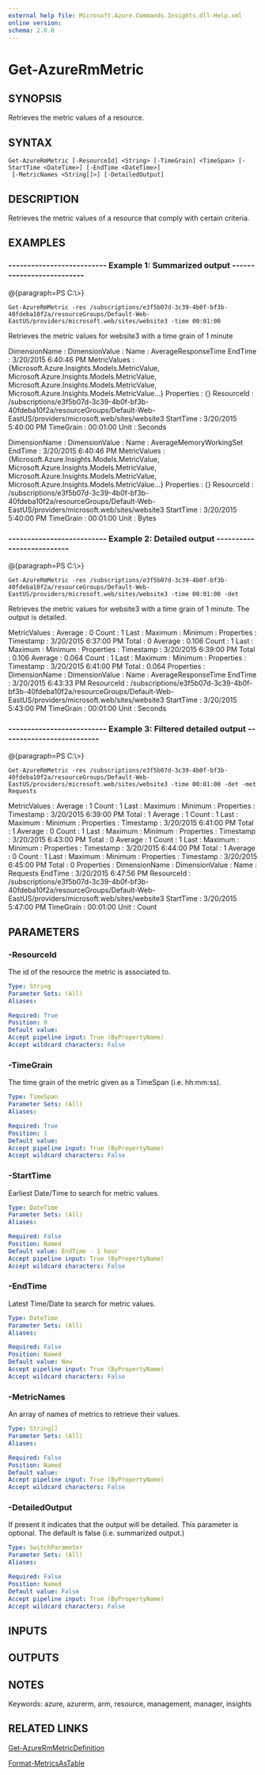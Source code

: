 ```yaml
---
external help file: Microsoft.Azure.Commands.Insights.dll-Help.xml
online version: 
schema: 2.0.0
---
```


# Get-AzureRmMetric
## SYNOPSIS
Retrieves the metric values of a resource.

## SYNTAX

```
Get-AzureRmMetric [-ResourceId] <String> [-TimeGrain] <TimeSpan> [-StartTime <DateTime>] [-EndTime <DateTime>]
 [-MetricNames <String[]>] [-DetailedOutput]
```

## DESCRIPTION
Retrieves the metric values of a resource that comply with certain criteria.

## EXAMPLES

### --------------------------  Example 1: Summarized output  --------------------------
@{paragraph=PS C:\\\>}

```
Get-AzureRmMetric -res /subscriptions/e3f5b07d-3c39-4b0f-bf3b-40fdeba10f2a/resourceGroups/Default-Web-EastUS/providers/microsoft.web/sites/website3 -time 00:01:00
```

Retrieves the metric values for website3 with a time grain of 1 minute

DimensionName  :
DimensionValue :
Name           : AverageResponseTime
EndTime        : 3/20/2015 6:40:46 PM
MetricValues   : {Microsoft.Azure.Insights.Models.MetricValue, Microsoft.Azure.Insights.Models.MetricValue,
                 Microsoft.Azure.Insights.Models.MetricValue, Microsoft.Azure.Insights.Models.MetricValue...}
Properties     : {}
ResourceId     : /subscriptions/e3f5b07d-3c39-4b0f-bf3b-40fdeba10f2a/resourceGroups/Default-Web-EastUS/providers/microsoft.web/sites/website3
StartTime      : 3/20/2015 5:40:00 PM
TimeGrain      : 00:01:00
Unit           : Seconds

DimensionName  :
DimensionValue :
Name           : AverageMemoryWorkingSet
EndTime        : 3/20/2015 6:40:46 PM
MetricValues   : {Microsoft.Azure.Insights.Models.MetricValue, Microsoft.Azure.Insights.Models.MetricValue,
                 Microsoft.Azure.Insights.Models.MetricValue, Microsoft.Azure.Insights.Models.MetricValue...}
Properties     : {}
ResourceId     : /subscriptions/e3f5b07d-3c39-4b0f-bf3b-40fdeba10f2a/resourceGroups/Default-Web-EastUS/providers/microsoft.web/sites/website3
StartTime      : 3/20/2015 5:40:00 PM
TimeGrain      : 00:01:00
Unit           : Bytes

### --------------------------  Example 2: Detailed output  --------------------------
@{paragraph=PS C:\\\>}

```
Get-AzureRmMetric -res /subscriptions/e3f5b07d-3c39-4b0f-bf3b-40fdeba10f2a/resourceGroups/Default-Web-EastUS/providers/microsoft.web/sites/website3 -time 00:01:00 -det
```

Retrieves the metric values for website3 with a time grain of 1 minute.
The output is detailed.

MetricValues   :
                     Average    : 0
                     Count      : 1
                     Last       :
                     Maximum    :
                     Minimum    :
                     Properties :
                     Timestamp  : 3/20/2015 6:37:00 PM
                     Total      : 0
                     Average    : 0.106
                     Count      : 1
                     Last       :
                     Maximum    :
                     Minimum    :
                     Properties :
                     Timestamp  : 3/20/2015 6:39:00 PM
                     Total      : 0.106
                     Average    : 0.064
                     Count      : 1
                     Last       :
                     Maximum    :
                     Minimum    :
                     Properties :
                     Timestamp  : 3/20/2015 6:41:00 PM
                     Total      : 0.064
Properties     :
DimensionName  :
DimensionValue :
Name           : AverageResponseTime
EndTime        : 3/20/2015 6:43:33 PM
ResourceId     : /subscriptions/e3f5b07d-3c39-4b0f-bf3b-40fdeba10f2a/resourceGroups/Default-Web-EastUS/providers/microsoft.web/sites/website3
StartTime      : 3/20/2015 5:43:00 PM
TimeGrain      : 00:01:00
Unit           : Seconds

### --------------------------  Example 3: Filtered detailed output  --------------------------
@{paragraph=PS C:\\\>}

```
Get-AzureRmMetric -res /subscriptions/e3f5b07d-3c39-4b0f-bf3b-40fdeba10f2a/resourceGroups/Default-Web-EastUS/providers/microsoft.web/sites/website3 -time 00:01:00 -det -met Requests
```

MetricValues   :
                     Average    : 1
                     Count      : 1
                     Last       :
                     Maximum    :
                     Minimum    :
                     Properties :
                     Timestamp  : 3/20/2015 6:39:00 PM
                     Total      : 1
                     Average    : 1
                     Count      : 1
                     Last       :
                     Maximum    :
                     Minimum    :
                     Properties :
                     Timestamp  : 3/20/2015 6:41:00 PM
                     Total      : 1
                     Average    : 0
                     Count      : 1
                     Last       :
                     Maximum    :
                     Minimum    :
                     Properties :
                     Timestamp  : 3/20/2015 6:43:00 PM
                     Total      : 0
                     Average    : 1
                     Count      : 1
                     Last       :
                     Maximum    :
                     Minimum    :
                     Properties :
                     Timestamp  : 3/20/2015 6:44:00 PM
                     Total      : 1
                     Average    : 0
                     Count      : 1
                     Last       :
                     Maximum    :
                     Minimum    :
                     Properties :
                     Timestamp  : 3/20/2015 6:45:00 PM
                     Total      : 0
Properties     :
DimensionName  :
DimensionValue :
Name           : Requests
EndTime        : 3/20/2015 6:47:56 PM
ResourceId     : /subscriptions/e3f5b07d-3c39-4b0f-bf3b-40fdeba10f2a/resourceGroups/Default-Web-EastUS/providers/microsoft.web/sites/website3
StartTime      : 3/20/2015 5:47:00 PM
TimeGrain      : 00:01:00
Unit           : Count

## PARAMETERS

### -ResourceId
The id of the resource the metric is associated to.

```yaml
Type: String
Parameter Sets: (All)
Aliases: 

Required: True
Position: 0
Default value: 
Accept pipeline input: True (ByPropertyName)
Accept wildcard characters: False
```

### -TimeGrain
The time grain of the metric given as a TimeSpan (i.e.
hh:mm:ss).

```yaml
Type: TimeSpan
Parameter Sets: (All)
Aliases: 

Required: True
Position: 1
Default value: 
Accept pipeline input: True (ByPropertyName)
Accept wildcard characters: False
```

### -StartTime
Earliest Date/Time to search for metric values.

```yaml
Type: DateTime
Parameter Sets: (All)
Aliases: 

Required: False
Position: Named
Default value: EndTime - 1 hour
Accept pipeline input: True (ByPropertyName)
Accept wildcard characters: False
```

### -EndTime
Latest Time/Date to search for metric values.

```yaml
Type: DateTime
Parameter Sets: (All)
Aliases: 

Required: False
Position: Named
Default value: Now
Accept pipeline input: True (ByPropertyName)
Accept wildcard characters: False
```

### -MetricNames
An array of names of metrics to retrieve their values.

```yaml
Type: String[]
Parameter Sets: (All)
Aliases: 

Required: False
Position: Named
Default value: 
Accept pipeline input: True (ByPropertyName)
Accept wildcard characters: False
```

### -DetailedOutput
If present it indicates that the output will be detailed.
This parameter is optional.
The default is false (i.e.
summarized output.)

```yaml
Type: SwitchParameter
Parameter Sets: (All)
Aliases: 

Required: False
Position: Named
Default value: False
Accept pipeline input: True (ByPropertyName)
Accept wildcard characters: False
```

## INPUTS

## OUTPUTS

## NOTES
Keywords: azure, azurerm, arm, resource, management, manager, insights

## RELATED LINKS

[Get-AzureRmMetricDefinition]()

[Format-MetricsAsTable]()


